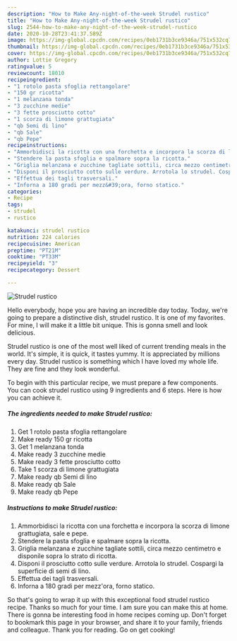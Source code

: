 ```yaml
---
description: "How to Make Any-night-of-the-week Strudel rustico"
title: "How to Make Any-night-of-the-week Strudel rustico"
slug: 2544-how-to-make-any-night-of-the-week-strudel-rustico
date: 2020-10-28T23:41:37.589Z
image: https://img-global.cpcdn.com/recipes/0eb1731b3ce9346a/751x532cq70/strudel-rustico-recipe-main-photo.jpg
thumbnail: https://img-global.cpcdn.com/recipes/0eb1731b3ce9346a/751x532cq70/strudel-rustico-recipe-main-photo.jpg
cover: https://img-global.cpcdn.com/recipes/0eb1731b3ce9346a/751x532cq70/strudel-rustico-recipe-main-photo.jpg
author: Lottie Gregory
ratingvalue: 5
reviewcount: 18010
recipeingredient:
- "1 rotolo pasta sfoglia rettangolare"
- "150 gr ricotta"
- "1 melanzana tonda"
- "3 zucchine medie"
- "3 fette prosciutto cotto"
- "1 scorza di limone grattugiata"
- "qb Semi di lino"
- "qb Sale"
- "qb Pepe"
recipeinstructions:
- "Ammorbidisci la ricotta con una forchetta e incorpora la scorza di limone grattugiata, sale e pepe."
- "Stendere la pasta sfoglia e spalmare sopra la ricotta."
- "Griglia melanzana e zucchine tagliate sottili, circa mezzo centimetro e disponile sopra lo strato di ricotta."
- "Disponi il prosciutto cotto sulle verdure. Arrotola lo strudel. Cospargi la superficie di semi di lino."
- "Effettua dei tagli trasversali."
- "Inforna a 180 gradi per mezz&#39;ora, forno statico."
categories:
- Recipe
tags:
- strudel
- rustico

katakunci: strudel rustico 
nutrition: 224 calories
recipecuisine: American
preptime: "PT21M"
cooktime: "PT33M"
recipeyield: "3"
recipecategory: Dessert

---
```



![Strudel rustico](https://img-global.cpcdn.com/recipes/0eb1731b3ce9346a/751x532cq70/strudel-rustico-recipe-main-photo.jpg)

Hello everybody, hope you are having an incredible day today. Today, we're going to prepare a distinctive dish, strudel rustico. It is one of my favorites. For mine, I will make it a little bit unique. This is gonna smell and look delicious.

Strudel rustico is one of the most well liked of current trending meals in the world. It's simple, it is quick, it tastes yummy. It is appreciated by millions every day. Strudel rustico is something which I have loved my whole life. They are fine and they look wonderful.




To begin with this particular recipe, we must prepare a few components. You can cook strudel rustico using 9 ingredients and 6 steps. Here is how you can achieve it.

<!--inarticleads1-->

##### The ingredients needed to make Strudel rustico:

1. Get 1 rotolo pasta sfoglia rettangolare
1. Make ready 150 gr ricotta
1. Get 1 melanzana tonda
1. Make ready 3 zucchine medie
1. Make ready 3 fette prosciutto cotto
1. Take 1 scorza di limone grattugiata
1. Make ready qb Semi di lino
1. Make ready qb Sale
1. Make ready qb Pepe




<!--inarticleads2-->

##### Instructions to make Strudel rustico:

1. Ammorbidisci la ricotta con una forchetta e incorpora la scorza di limone grattugiata, sale e pepe.
1. Stendere la pasta sfoglia e spalmare sopra la ricotta.
1. Griglia melanzana e zucchine tagliate sottili, circa mezzo centimetro e disponile sopra lo strato di ricotta.
1. Disponi il prosciutto cotto sulle verdure. Arrotola lo strudel. Cospargi la superficie di semi di lino.
1. Effettua dei tagli trasversali.
1. Inforna a 180 gradi per mezz&#39;ora, forno statico.




So that's going to wrap it up with this exceptional food strudel rustico recipe. Thanks so much for your time. I am sure you can make this at home. There is gonna be interesting food in home recipes coming up. Don't forget to bookmark this page in your browser, and share it to your family, friends and colleague. Thank you for reading. Go on get cooking!
